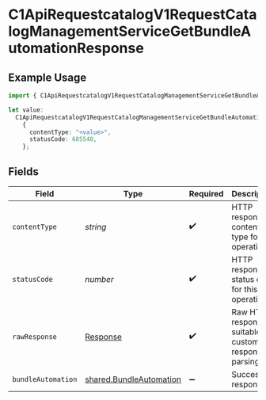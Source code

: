 # C1ApiRequestcatalogV1RequestCatalogManagementServiceGetBundleAutomationResponse

## Example Usage

```typescript
import { C1ApiRequestcatalogV1RequestCatalogManagementServiceGetBundleAutomationResponse } from "conductorone-sdk-typescript/sdk/models/operations";

let value:
  C1ApiRequestcatalogV1RequestCatalogManagementServiceGetBundleAutomationResponse =
    {
      contentType: "<value>",
      statusCode: 685540,
    };
```

## Fields

| Field                                                                     | Type                                                                      | Required                                                                  | Description                                                               |
| ------------------------------------------------------------------------- | ------------------------------------------------------------------------- | ------------------------------------------------------------------------- | ------------------------------------------------------------------------- |
| `contentType`                                                             | *string*                                                                  | :heavy_check_mark:                                                        | HTTP response content type for this operation                             |
| `statusCode`                                                              | *number*                                                                  | :heavy_check_mark:                                                        | HTTP response status code for this operation                              |
| `rawResponse`                                                             | [Response](https://developer.mozilla.org/en-US/docs/Web/API/Response)     | :heavy_check_mark:                                                        | Raw HTTP response; suitable for custom response parsing                   |
| `bundleAutomation`                                                        | [shared.BundleAutomation](../../../sdk/models/shared/bundleautomation.md) | :heavy_minus_sign:                                                        | Successful response                                                       |